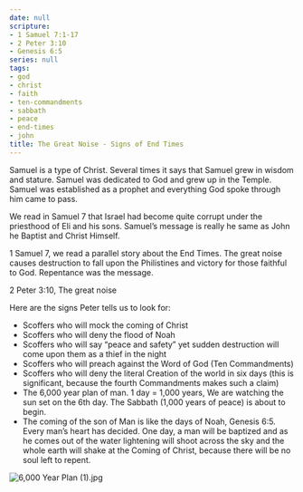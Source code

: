 ```yaml
---
date: null
scripture:
- 1 Samuel 7:1-17
- 2 Peter 3:10
- Genesis 6:5
series: null
tags:
- god
- christ
- faith
- ten-commandments
- sabbath
- peace
- end-times
- john
title: The Great Noise - Signs of End Times
---
```



Samuel is a type of Christ. Several times it says that Samuel grew in wisdom and stature. Samuel was dedicated to God and grew up in the Temple. Samuel was established as a prophet and everything God spoke through him came to pass.

We read in Samuel 7 that Israel had become quite corrupt under the priesthood of Eli and his sons. Samuel’s message is really he same as John he Baptist and Christ Himself.

1 Samuel 7, we read a parallel story about the End Times. The great noise causes destruction to fall upon the Philistines and victory for those faithful to God. Repentance was the message.

2 Peter 3:10, The great noise

Here are the signs Peter tells us to look for:

- Scoffers who will mock the coming of Christ
- Scoffers who will deny the flood of Noah
- Scoffers who will say “peace and safety” yet sudden destruction will come upon them as a thief in the night
- Scoffers who will preach against the Word of God (Ten Commandments)
- Scoffers who will deny the literal Creation of the world in six days (this is significant, because the fourth Commandments makes such a claim)
- The 6,000 year plan of man. 1 day = 1,000 years, We are watching the sun set on the 6th day. The Sabbath (1,000 years of peace) is about to begin.
- The coming of the son of Man is like the days of Noah, Genesis 6:5. Every man’s heart has decided. One day, a man will be baptized and as he comes out of the water lightening will shoot across the sky and the whole earth will shake at the Coming of Christ, because there will be no soul left to repent.

![6,000 Year Plan (1).jpg](6,000%20Year%20Plan%20(1).jpg)